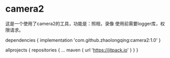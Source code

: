 # camera2
这是一个使用了camera2的工具，功能是：照相，录像
使用前需要logger库，权限请求。

dependencies {
	implementation 'com.github.zhaolongqing:camera2:1.0'
	}
	
	
allprojects {
	repositories {
		...
		maven { url 'https://jitpack.io' }
	}
}
